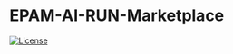 # EPAM-AI-RUN-Marketplace
[![License](https://img.shields.io/badge/License-Apache_2.0-blue.svg)](https://opensource.org/licenses/Apache-2.0)

